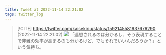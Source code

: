 ```yaml
---
title: Tweet at 2022-11-14 22:21:02
tags: twitter_log
---
```


> [!CITE] https://twitter.com/kaisekiriu/status/1592145581937676290 (2022-11-14 22:21:02)
> ![](https://twitter.com/kaisekiriu/status/1592145581937676290)
> 「連想されるのは分かるし、そう表現することで非難の効率が高まるのも分かるけど、でもそれでいいんだろうか？」という気持ち。
